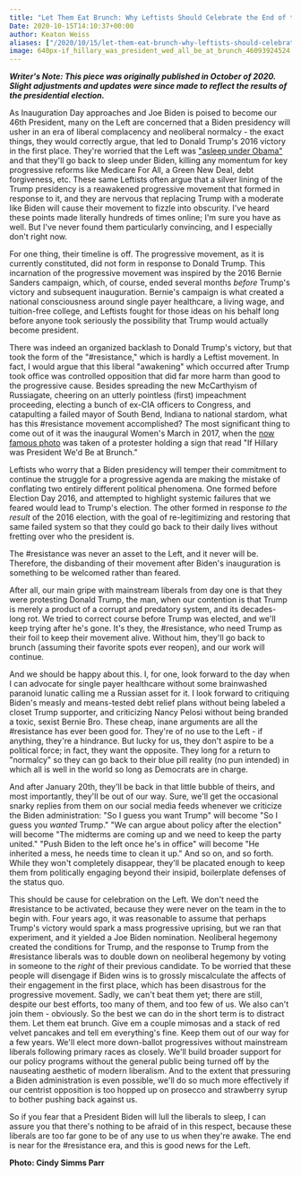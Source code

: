 ```yaml
---
title: "Let Them Eat Brunch: Why Leftists Should Celebrate the End of the #Resistance Era"
Date: 2020-10-15T14:10:37+00:00
author: Keaton Weiss
aliases: ["/2020/10/15/let-them-eat-brunch-why-leftists-should-celebrate-the-end-of-the-resistance-era"]
image: 640px-if_hillary_was_president_wed_all_be_at_brunch_46093924524.jpg
---
```


***Writer's Note: This piece was originally published in October of 2020. Slight adjustments and updates were since made to reflect the results of the presidential election.***

As Inauguration Day approaches and Joe Biden is poised to become our 46th President, many on the Left are concerned that a Biden presidency will usher in an era of liberal complacency and neoliberal normalcy - the exact things, they would correctly argue, that led to Donald Trump's 2016 victory in the first place. They're worried that the Left was ["asleep under Obama"](https://twitter.com/search?q=obama%20the%20left%20was%20asleep&src=typed_query) and that they'll go back to sleep under Biden, killing any momentum for key progressive reforms like Medicare For All, a Green New Deal, debt forgiveness, etc. These same Leftists often argue that a silver lining of the Trump presidency is a reawakened progressive movement that formed in response to it, and they are nervous that replacing Trump with a moderate like Biden will cause their movement to fizzle into obscurity. I've heard these points made literally hundreds of times online; I'm sure you have as well. But I've never found them particularly convincing, and I especially don't right now.

For one thing, their timeline is off. The progressive movement, as it is currently constituted, did not form in response to Donald Trump. This incarnation of the progressive movement was inspired by the 2016 Bernie Sanders campaign, which, of course, ended several months *before* Trump's victory and subsequent inauguration. Bernie's campaign is what created a national consciousness around single payer healthcare, a living wage, and tuition-free college, and Leftists fought for those ideas on his behalf long before anyone took seriously the possibility that Trump would actually become president. 

There was indeed an organized backlash to Donald Trump's victory, but that took the form of the "#resistance," which is hardly a Leftist movement. In fact, I would argue that this liberal "awakening" which occurred after Trump took office was controlled opposition that did far more harm than good to the progressive cause. Besides spreading the new McCarthyism of Russiagate, cheering on an utterly pointless (first) impeachment proceeding, electing a bunch of ex-CIA officers to Congress, and catapulting a failed mayor of South Bend, Indiana to national stardom, what has this #resistance movement accomplished? The most significant thing to come out of it was the inaugural Women's March in 2017, when the [now famous photo](https://twitter.com/muni_d1/status/1075066689732042752/photo/1) was taken of a protester holding a sign that read "If Hillary was President We'd Be at Brunch."

Leftists who worry that a Biden presidency will temper their commitment to continue the struggle for a progressive agenda are making the mistake of conflating two entirely different political phenomena. One formed before Election Day 2016, and attempted to highlight systemic failures that we feared would lead to Trump's election. The other formed in response *to the result* of the 2016 election, with the goal of re-legitimizing and restoring that same failed system so that they could go back to their daily lives without fretting over who the president is. 

The #resistance was never an asset to the Left, and it never will be. Therefore, the disbanding of their movement after Biden's inauguration is something to be welcomed rather than feared.

After all, our main gripe with mainstream liberals from day one is that they were protesting Donald Trump, the man, when our contention is that Trump is merely a product of a corrupt and predatory system, and its decades-long rot. We tried to correct course before Trump was elected, and we'll keep trying after he's gone. It's they, the #resistance, who need Trump as their foil to keep their movement alive. Without him, they'll go back to brunch (assuming their favorite spots ever reopen), and our work will continue.

And we should be happy about this. I, for one, look forward to the day when I can advocate for single payer healthcare without some brainwashed paranoid lunatic calling me a Russian asset for it. I look forward to critiquing Biden's measly and means-tested debt relief plans without being labeled a closet Trump supporter, and criticizing Nancy Pelosi without being branded a toxic, sexist Bernie Bro. These cheap, inane arguments are all the #resistance has ever been good for. They're of no use to the Left - if anything, they're a hindrance. But lucky for us, they don't aspire to be a political force; in fact, they want the opposite. They long for a return to "normalcy" so they can go back to their blue pill reality (no pun intended) in which all is well in the world so long as Democrats are in charge.

And after January 20th, they'll be back in that little bubble of theirs, and most importantly, they'll be out of our way. Sure, we'll get the occasional snarky replies from them on our social media feeds whenever we criticize the Biden administration: "So I guess you want Trump" will become "So I guess you *wanted* Trump." "We can argue about policy after the election" will become "The midterms are coming up and we need to keep the party united." "Push Biden to the left once he's in office" will become "He inherited a mess, he needs time to clean it up." And so on, and so forth. While they won't completely disappear, they'll be placated enough to keep them from politically engaging beyond their insipid, boilerplate defenses of the status quo.

This should be cause for celebration on the Left. We don't need the #resistance to be activated, because they were never on the team in the to begin with. Four years ago, it was reasonable to assume that perhaps Trump's victory would spark a mass progressive uprising, but we ran that experiment, and it yielded a Joe Biden nomination. Neoliberal hegemony created the conditions for Trump, and the response to Trump from the #resistance liberals was to double down on neoliberal hegemony by voting in someone to the *right* of their previous candidate. To be worried that these people will disengage if Biden wins is to grossly miscalculate the affects of their engagement in the first place, which has been disastrous for the progressive movement. Sadly, we can't beat them yet; there are still, despite our best efforts, too many of them, and too few of us. We also can't join them - obviously. So the best we can do in the short term is to distract them. Let them eat brunch. Give em a couple mimosas and a stack of red velvet pancakes and tell em everything's fine. Keep them out of our way for a few years. We'll elect more down-ballot progressives without mainstream liberals following primary races as closely. We'll build broader support for our policy programs without the general public being turned off by the nauseating aesthetic of modern liberalism. And to the extent that pressuring a Biden administration is even possible, we'll do so much more effectively if our centrist opposition is too hopped up on prosecco and strawberry syrup to bother pushing back against us.

So if you fear that a President Biden will lull the liberals to sleep, I can assure you that there's nothing to be afraid of in this respect, because these liberals are too far gone to be of any use to us when they're awake. The end is near for the #resistance era, and this is good news for the Left. 

**Photo: Cindy Simms Parr**
